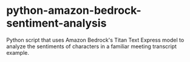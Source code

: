 # python-amazon-bedrock-sentiment-analysis
Python script that uses Amazon Bedrock's Titan Text Express model to analyze the sentiments of characters in a familiar meeting transcript example.
